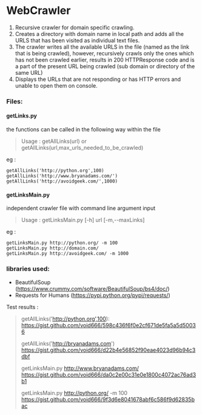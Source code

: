 # WebCrawler

1. Recursive crawler for domain specific crawling.
2. Creates a directory with domain name in local path and adds all the URLS that has been visited as individual text files. 
3. The crawler writes all the available URLS in the file (named as the link that is being crawled), however, recursively crawls only the ones which has not been crawled earlier, results in 200 HTTPResponse code and is a part of the present URL being crawled (sub domain or directory of the same URL) 
4. Displays the URLs that are not responding or has HTTP errors and unable to open them on console.



### Files:

#### getLinks.py 
  the functions can be called in the following way within the file 
  >Usage :   getAllLinks(url) or getAllLinks(url,max_urls_needed_to_be_crawled)
  
eg : 

    getAllLinks('http://python.org',100)
    getAllLinks('http://www.bryanadams.com/')
    getAllLinks('http://avoidgeek.com/',1000)
  
#### getLinksMain.py
independent crawler file with command line argument input
>Usage : getLinksMain.py [-h] url [-m,--maxLinks]

eg : 

    getLinksMain.py http://python.org/ -m 100
    getLinksMain.py http://domain.com/
    getLinksMain.py http://avoidgeek.com/ -m 1000

### libraries used:

 - BeautifulSoup (https://www.crummy.com/software/BeautifulSoup/bs4/doc/)
 - Requests for Humans (https://pypi.python.org/pypi/requests/)
 
Test results  : 
  >getAllLinks('http://python.org',100):
  >https://gist.github.com/void666/598c436f6f0e2cf671de5fa5a5d50036
  >
  >getAllLinks('http://bryanadams.com')
  >https://gist.github.com/void666/d22b4e56852f90eae4023d96b94c3dbf
  >
  >getLinksMain.py http://www.bryanadams.com/
  >https://gist.github.com/void666/da0c2e00c31e0e1800c4072ac76ad3b1
  >
  >getLinksMain.py http://python.org/ -m 100
  >https://gist.github.com/void666/9f3d6e8041678abf6c586f9d62835bac
